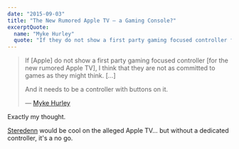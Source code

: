 ```yaml
---
date: "2015-09-03"
title: "The New Rumored Apple TV — a Gaming Console?"
excerptQuote:
  name: "Myke Hurley"
  quote: "If they do not show a first party gaming focused controller for the new Apple TV, I think that they are not as committed to games as they might think."
---
```


> If [Apple] do not show a first party gaming focused controller [for the new rumored Apple TV], I think that they are not as committed to games as they might think. […]
>
> And it needs to be a controller with buttons on it.
>
> — [Myke Hurley](https://overcast.fm/+CHZ-L5Yhc/1:04:59)

Exactly my thought.

[Steredenn](http://steredenn.pixelnest.io) would be cool on the alleged Apple TV… but without a dedicated controller, it's a no go.
